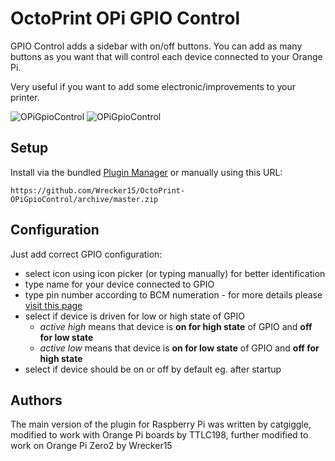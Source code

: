 # OctoPrint OPi GPIO Control

GPIO Control adds a sidebar with on/off buttons. You can add as many buttons as you want that will control each device connected to your Orange Pi.

Very useful if you want to add some electronic/improvements to your printer.

![OPiGpioControl](assets/sidebar.png)
![OPiGpioControl](assets/settings.png)

## Setup

Install via the bundled [Plugin Manager](https://docs.octoprint.org/en/master/bundledplugins/pluginmanager.html)
or manually using this URL:

    https://github.com/Wrecker15/OctoPrint-OPiGpioControl/archive/master.zip

## Configuration

Just add correct GPIO configuration:

- select icon using icon picker (or typing manually) for better identification
- type name for your device connected to GPIO
- type pin number according to BCM numeration - for more details please [visit this page](https://pinout.xyz/)
- select if device is driven for low or high state of GPIO
    - _active high_ means that device is **on for high state** of GPIO and **off for low state**
    - _active low_ means that device is **on for low state** of GPIO and **off for high state**
- select if device should be on or off by default eg. after startup

## Authors

The main version of the plugin for Raspberry Pi was written by catgiggle, modified to work with Orange Pi boards by TTLC198, further modified to work on Orange Pi Zero2 by Wrecker15
